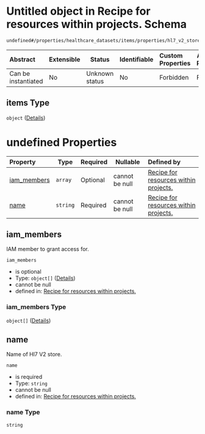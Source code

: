 # Untitled object in Recipe for resources within projects. Schema

```txt
undefined#/properties/healthcare_datasets/items/properties/hl7_v2_stores/items
```




| Abstract            | Extensible | Status         | Identifiable | Custom Properties | Additional Properties | Access Restrictions | Defined In                                                              |
| :------------------ | ---------- | -------------- | ------------ | :---------------- | --------------------- | ------------------- | ----------------------------------------------------------------------- |
| Can be instantiated | No         | Unknown status | No           | Forbidden         | Forbidden             | none                | [resources.schema.json\*](resources.schema.json "open original schema") |

## items Type

`object` ([Details](resources-properties-healthcare_datasets-items-properties-hl7_v2_stores-items.md))

# undefined Properties

| Property                    | Type     | Required | Nullable       | Defined by                                                                                                                                                                                                                                               |
| :-------------------------- | -------- | -------- | -------------- | :------------------------------------------------------------------------------------------------------------------------------------------------------------------------------------------------------------------------------------------------------- |
| [iam_members](#iam_members) | `array`  | Optional | cannot be null | [Recipe for resources within projects.](resources-properties-healthcare_datasets-items-properties-hl7_v2_stores-items-properties-iam_members.md "undefined#/properties/healthcare_datasets/items/properties/hl7_v2_stores/items/properties/iam_members") |
| [name](#name)               | `string` | Required | cannot be null | [Recipe for resources within projects.](resources-properties-healthcare_datasets-items-properties-hl7_v2_stores-items-properties-name.md "undefined#/properties/healthcare_datasets/items/properties/hl7_v2_stores/items/properties/name")               |

## iam_members

IAM member to grant access for.


`iam_members`

-   is optional
-   Type: `object[]` ([Details](resources-properties-healthcare_datasets-items-properties-hl7_v2_stores-items-properties-iam_members-items.md))
-   cannot be null
-   defined in: [Recipe for resources within projects.](resources-properties-healthcare_datasets-items-properties-hl7_v2_stores-items-properties-iam_members.md "undefined#/properties/healthcare_datasets/items/properties/hl7_v2_stores/items/properties/iam_members")

### iam_members Type

`object[]` ([Details](resources-properties-healthcare_datasets-items-properties-hl7_v2_stores-items-properties-iam_members-items.md))

## name

Name of Hl7 V2 store.


`name`

-   is required
-   Type: `string`
-   cannot be null
-   defined in: [Recipe for resources within projects.](resources-properties-healthcare_datasets-items-properties-hl7_v2_stores-items-properties-name.md "undefined#/properties/healthcare_datasets/items/properties/hl7_v2_stores/items/properties/name")

### name Type

`string`
